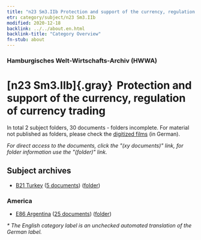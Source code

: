 ```yaml
---
title: "n23 Sm3.IIb Protection and support of the currency, regulation of currency trading"
etr: category/subject/n23 Sm3.IIb
modified: 2020-12-18
backlink: ../../about.en.html
backlink-title: "Category Overview"
fn-stub: about
---
```


### Hamburgisches Welt-Wirtschafts-Archiv (HWWA)
# [n23 Sm3.IIb]{.gray}&#8201; Protection and support of the currency, regulation of currency trading&#160; 





In total 2 subject folders, 30 documents - folders incomplete.
For material not published as folders, please check the [digitized films](/film/h1_sh) (in German).

_For direct access to the documents, click the "(xy documents)" link, for folder information use the "(folder)" link._

## Subject archives


- [B21 Turkey](../../../geo/about.en.html#B21) (<a href="https://dfg-viewer.de/show/?tx_dlf[id]=https://pm20.zbw.eu/mets/sh/1411xx/141111/1453xx/145311/public.mets.en.xml" target="_blank">5 documents</a>) ([folder](http://purl.org/pressemappe20/folder/sh/141111,145311))

### America

- [E86 Argentina](../../../geo/about.en.html#E86) (<a href="https://dfg-viewer.de/show/?tx_dlf[id]=https://pm20.zbw.eu/mets/sh/1416xx/141692/1453xx/145311/public.mets.en.xml" target="_blank">25 documents</a>) ([folder](http://purl.org/pressemappe20/folder/sh/141692,145311))


_* The English category label is an unchecked automated translation of the German label._

